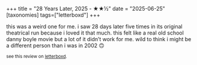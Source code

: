 +++
title = "28 Years Later, 2025 - ★★½"
date = "2025-06-25"
[taxonomies]
tags=["letterboxd"]
+++

this was a weird one for me. i saw 28 days later five times in its original theatrical run because i loved it that much. this felt like a real old school danny boyle movie but a lot of it didn’t work for me. wild to think i might be a different person than i was in 2002 🙃

<small>see this review on <a href="https://letterboxd.com/nonmodernist/film/28-years-later/">letterboxd</a>.</small>